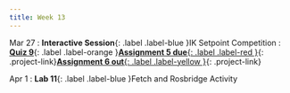 ```yaml
---
title: Week 13
---
```


Mar 27
: **Interactive Session**{: .label .label-blue }IK Setpoint Competition
: [**Quiz 9**](){: .label .label-orange }[**Assignment 5 due**{: .label .label-red }](/assignments/asgn5/){: .project-link}[**Assignment 6 out**{: .label .label-yellow }](/assignments/asgn6/){: .project-link}



Apr 1
: **Lab 11**{: .label .label-blue }Fetch and Rosbridge Activity
